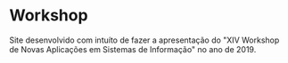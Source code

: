# Workshop
Site desenvolvido com intuíto de fazer a apresentação do "XIV Workshop de Novas Aplicações em Sistemas de Informação" no ano de 2019.
